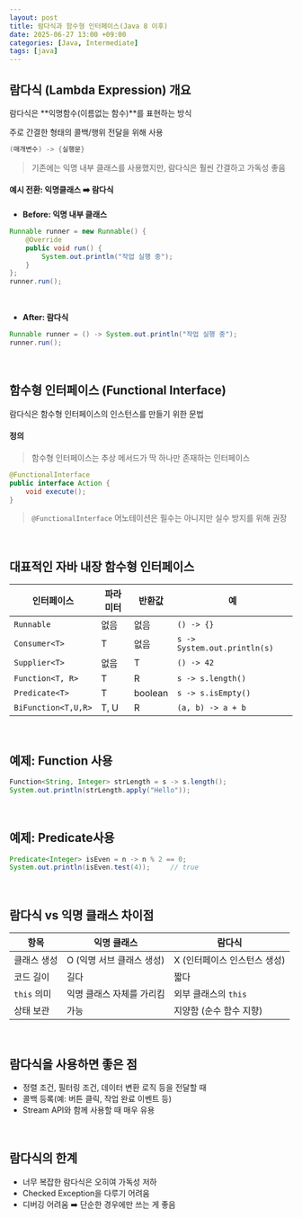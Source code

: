 ```yaml
---
layout: post
title: 람다식과 함수형 인터페이스(Java 8 이후)
date: 2025-06-27 13:00 +09:00
categories: [Java, Intermediate]
tags: [java]
---
```


## 람다식 (Lambda Expression) 개요

람다식은 **익명함수(이름없는 함수)**를 표현하는 방식

주로 간결한 형태의 콜백/행위 전달을 위해 사용

```java
(매개변수) -> {실행문}
```

> 기존에는 익명 내부 클래스를 사용했지만, 람다식은 훨씬 간결하고 가독성 좋음

#### 예시 전환: 익명클래스 ➡️ 람다식

- **Before: 익명 내부 클래스**

```java
Runnable runner = new Runnable() {
    @Override
    public void run() {
        System.out.println("작업 실행 중");
    }
};
runner.run();
```

<br>

- **After: 람다식**

```java
Runnable runner = () -> System.out.println("작업 실행 중");
runner.run();
```

<br>

## 함수형 인터페이스 (Functional Interface)

람다식은 함수형 인터페이스의 인스턴스를 만들기 위한 문법

#### 정의

> 함수형 인터페이스는 추상 메서드가 딱 하나만 존재하는 인터페이스

```java
@FunctionalInterface
public interface Action {
    void execute();
}
```

> `@FunctionalInterface` 어노테이션은 필수는 아니지만 실수 방지를 위해 권장

<br>

## 대표적인 자바 내장 함수형 인터페이스 

| 인터페이스               | 파라미터 | 반환값     | 예 |
| ------------------- | ---- | ------- | ---------------------------- |
| `Runnable`          | 없음   | 없음      | `() -> {}`                   |
| `Consumer<T>`       | T    | 없음      | `s -> System.out.println(s)` |
| `Supplier<T>`       | 없음   | T       | `() -> 42`                   |
| `Function<T, R>`    | T    | R       | `s -> s.length()`            |
| `Predicate<T>`      | T    | boolean | `s -> s.isEmpty()`           |
| `BiFunction<T,U,R>` | T, U | R       | `(a, b) -> a + b`            |

<br>

## 예제: Function 사용

```java 
Function<String, Integer> strLength = s -> s.length();
System.out.println(strLength.apply("Hello"));
```

<br>

## 예제: Predicate사용

```java
Predicate<Integer> isEven = n -> n % 2 == 0;
System.out.println(isEven.test(4));     // true
```

<br>

## 람다식 vs 익명 클래스 차이점

| 항목        | 익명 클래스           | 람다식               |
| --------- | ---------------- | ----------------- |
| 클래스 생성    | O (익명 서브 클래스 생성) | X (인터페이스 인스턴스 생성) |
| 코드 길이     | 길다               | 짧다                |
| `this` 의미 | 익명 클래스 자체를 가리킴   | 외부 클래스의 `this`    |
| 상태 보관     | 가능               | 지양함 (순수 함수 지향)    |

<br>

## 람다식을 사용하면 좋은 점

- 정렬 조건, 필터링 조건, 데이터 변환 로직 등을 전달할 때
- 콜백 등록(예: 버튼 클릭, 작업 완료 이벤트 등)
- Stream API와 함께 사용할 때 매우 유용

<br>

## 람다식의 한계

- 너무 복잡한 람다식은 오히여 가독성 저하
- Checked Exception을 다루기 어려움
- 디버깅 어려움 ➡️ 단순한 경우에만 쓰는 게 좋음